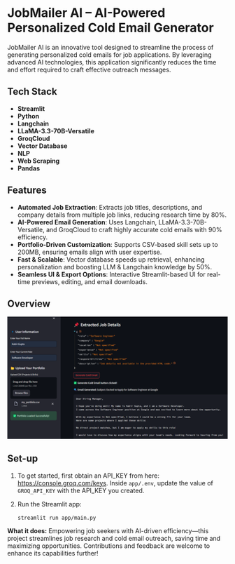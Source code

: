# JobMailer AI – AI-Powered Personalized Cold Email Generator

JobMailer AI is an innovative tool designed to streamline the process of generating personalized cold emails for job applications. By leveraging advanced AI technologies, this application significantly reduces the time and effort required to craft effective outreach messages.

## Tech Stack
- **Streamlit**
- **Python**
- **Langchain**
- **LLaMA-3.3-70B-Versatile**
- **GroqCloud**
- **Vector Database**
- **NLP**
- **Web Scraping**
- **Pandas**

## Features
- **Automated Job Extraction**: Extracts job titles, descriptions, and company details from multiple job links, reducing research time by 80%.
- **AI-Powered Email Generation**: Uses Langchain, LLaMA-3.3-70B-Versatile, and GroqCloud to craft highly accurate cold emails with 90% efficiency.
- **Portfolio-Driven Customization**: Supports CSV-based skill sets up to 200MB, ensuring emails align with user expertise.
- **Fast & Scalable**: Vector database speeds up retrieval, enhancing personalization and boosting LLM & Langchain knowledge by 50%.
- **Seamless UI & Export Options**: Interactive Streamlit-based UI for real-time previews, editing, and email downloads.

## Overview
![Overview](Overview.png)

## Set-up
1. To get started, first obtain an API_KEY from here: https://console.groq.com/keys. Inside `app/.env`, update the value of `GROQ_API_KEY` with the API_KEY you created.

2. Run the Streamlit app:
   ```commandline
   streamlit run app/main.py
   ```

**What it does:**
Empowering job seekers with AI-driven efficiency—this project streamlines job research and cold email outreach, saving time and maximizing opportunities. Contributions and feedback are welcome to enhance its capabilities further!
